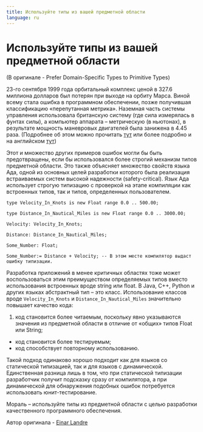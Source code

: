```yaml
---
title: Используйте типы из вашей предметной области
language: ru
---
```


# Используйте типы из вашей предметной области
(В оригинале - Prefer Domain-Specific Types to Primitive Types)

23-го сентября 1999 года орбитальный комплекс ценой в 327.6 миллиона долларов был потерян при выходе на орбиту Марса. Виной всему стала ошибка в программном обеспечении, позже получившая классификацию «перепутанная метрика». Наземная часть системы управления использовала британскую систему (где сила измерялась в фунтах силы), а компьютер аппарата – метрическую (в ньютонах), в результате мощность маневровых двигателей была занижена в 4.45 раза. (Подробнее об этом можно прочитать [тут](http://ru.wikipedia.org/wiki/Mars_Climate_Orbiter) или более подробно и на английском [тут](http://en.wikipedia.org/wiki/Mars_Climate_Orbiter))

Этот и множество других примеров ошибок могли бы быть предотвращены, если бы использовался более строгий механизм типов предметной области. Это также объясняет множество свойств языка Ада, одной из основных целей разработки которого была реализация встраиваемых систем высокой надежности (safety-critical). Язык Ада использует строгую типизацию с проверкой на этапе компиляции как встроенных типов, так и типов, определенных пользователем.

```
type Velocity_In_Knots is new Float range 0.0 .. 500.00;

type Distance_In_Nautical_Miles is new Float range 0.0 .. 3000.00;

Velocity: Velocity_In_Knots;

Distance: Distance_In_Nautical_Miles;

Some_Number: Float;

Some_Number:= Distance + Velocity; -- В этом месте компилятор выдаст ошибку типизации.
```

Разработка приложений в менее критичных областях тоже может воспользоваться этим преимуществом определяемых типов вместо использования встроенных вроде string или float. В Java, C++, Python и других языках абстрактный тип – это класс. Использование классов вроде `Velocity_In_Knots` и `Distance_In_Nautical_Miles` значительно повышает качество кода:

1. код становится более читаемым, поскольку явно указываются значения из предметной области в отличие от «общих» типов Float или String;
- код становится более тестируемым;
- код способствует повторному использованию.

Такой подход одинаково хорошо подходит как для языков со статической типизацией, так и для языков с динамической. Единственная разница лишь в том, что при статической типизации разработчик получит подсказку сразу от компилятора, а при динамической для обнаружения подобных ошибок потребуется использовать юнит-тестирование.

Мораль – используйте типы из предметной области с целью разработки качественного программного обеспечения.

Автор оригинала - [Einar Landre](http://programmer.97things.oreilly.com/wiki/index.php/Einar_Landre)
